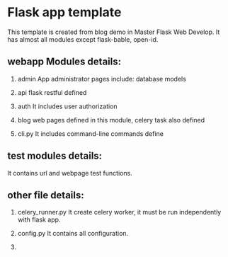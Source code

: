 # Flask app template
This template is created from blog demo in Master Flask Web Develop.
It has almost all modules except flask-bable, open-id.


## webapp Modules details:
1. admin
    App administrator pages include: database models
    
2. api
    flask restful defined
    
3. auth
    It includes user authorization
    
4. blog
    web pages defined in this module, celery task also defined
    
5. cli.py
    It includes command-line commands define
    
## test modules details:
It contains url and webpage test functions.


## other file details:
1. celery_runner.py
    It create celery worker, it must be run independently with flask app.
    
2. config.py
    It contains all configuration.
    
3. 